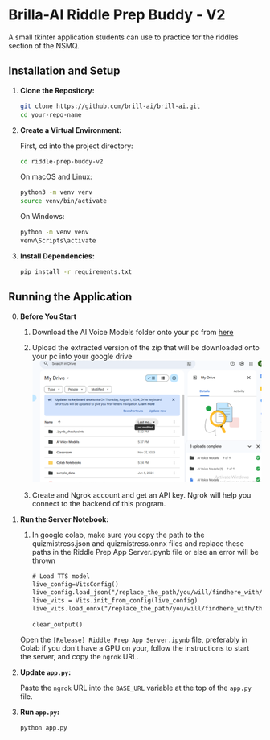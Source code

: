 # Brilla-AI Riddle Prep Buddy - V2

A small tkinter application students can use to practice for the riddles section of the NSMQ.

## Installation and Setup

1. **Clone the Repository:**

    ```bash
    git clone https://github.com/brill-ai/brill-ai.git
    cd your-repo-name
    ```

2. **Create a Virtual Environment:**

    First, cd into the project directory: 
    ```bash
    cd riddle-prep-buddy-v2
    ```

    On macOS and Linux:
    ```bash
    python3 -m venv venv
    source venv/bin/activate
    ```

    On Windows:
    ```bash
    python -m venv venv
    venv\Scripts\activate
    ```

3. **Install Dependencies:**

    ```bash
    pip install -r requirements.txt
    ```

## Running the Application
    
0. **Before You Start**

    1. Download the AI Voice Models folder onto your pc from [here](https://drive.google.com/drive/folders/1fr5uPj9NOVq8L2gws_DQCLvRRvmUhlY2)

    2. Upload the extracted version of the zip that will be downloaded onto your pc into your google drive
     !["Google Drive"](/screenshots/google_drive.png)
     
    3. Create and Ngrok account and get an API key. Ngrok will help you connect to the backend of this program. 
       
    
1. **Run the Server Notebook:**

    1. In google colab, make sure you copy the path to the quizmistress.json and quizmistress.onnx files and 
       replace these paths in the Riddle Prep App Server.ipynb file or else an error will be thrown

       ```
       # Load TTS model
       live_config=VitsConfig()
       live_config.load_json("/replace_the_path/you/will/findhere_with/the_correct_one.json")
       live_vits = Vits.init_from_config(live_config)
       live_vits.load_onnx("/replace_the_path/you/will/findhere_with/the_correct_one.onnx")

       clear_output()
       ```

    Open the `[Release] Riddle Prep App Server.ipynb` file, preferably in Colab if you don't have a GPU on your, follow the instructions to start the server, and copy the `ngrok` URL.

2. **Update `app.py`:**

    Paste the `ngrok` URL into the `BASE_URL` variable at the top of the `app.py` file.

3. **Run `app.py`:**

    ```bash
    python app.py
    ```
